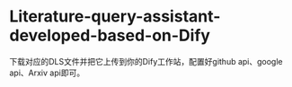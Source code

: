 # Literature-query-assistant-developed-based-on-Dify
下载对应的DLS文件并把它上传到你的Dify工作站，配置好github api、google api、Arxiv api即可。
